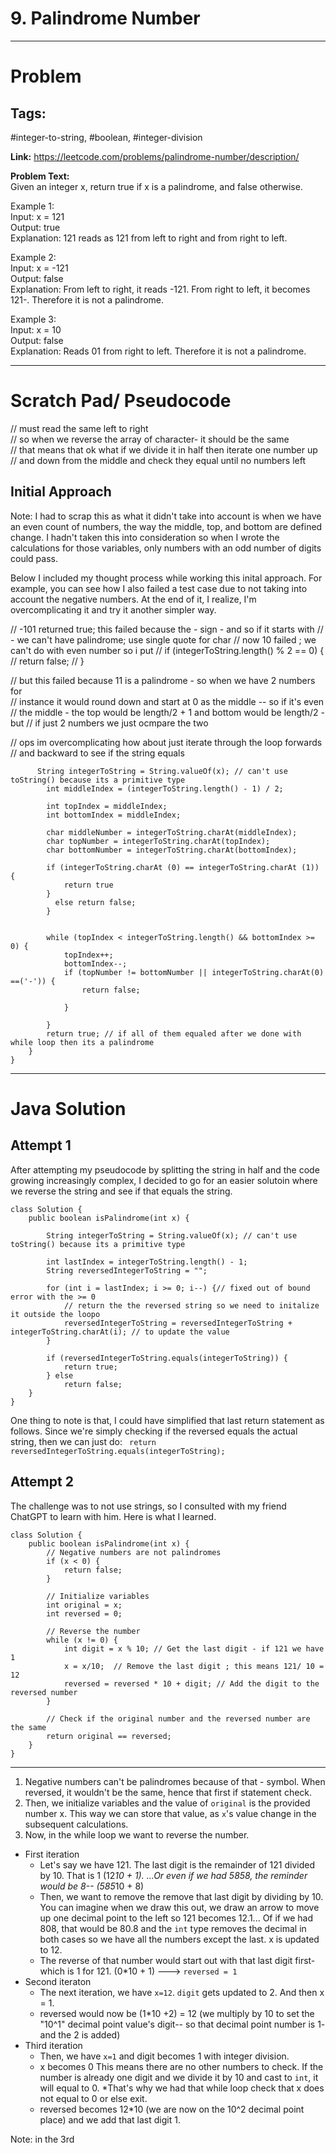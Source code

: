 # 9. Palindrome Number


---


# Problem 

## Tags: 
#integer-to-string, #boolean, #integer-division 

**Link:** https://leetcode.com/problems/palindrome-number/description/

**Problem Text:**   
Given an integer x, return true if x is a 
palindrome, and false otherwise. 

 

Example 1:  
Input: x = 121  
Output: true  
Explanation: 121 reads as 121 from left to right and from right to left.  

Example 2:  
Input: x = -121  
Output: false  
Explanation: From left to right, it reads -121. From right to left, it becomes 121-. Therefore it is not a palindrome.  

Example 3:  
Input: x = 10  
Output: false  
Explanation: Reads 01 from right to left. Therefore it is not a palindrome.  





---

# Scratch Pad/ Pseudocode

// must read the same left to right  
// so when we reverse the array of character- it should be the same  
// that means that ok what if we divide it in half then iterate one number up  
// and down from the middle and check they equal until no numbers left  


## Initial Approach

Note: I had to scrap this as what it didn't take into account is when we have an even count of numbers, the way the middle, top, and bottom are defined change.
I hadn't taken this into consideration so when I wrote the calculations for those variables, only numbers with an odd number of digits could pass. 

Below I included my thought process while working this inital approach. For example, you can see how I also failed a test case due to not taking into account the negative numbers. At the end of it, I realize, I'm overcomplicating it and try it another simpler way. 

// -101 returned true; this failed because the - sign - and so if it starts with
// - we can't have palindrome; use single quote for char
// now 10 failed ; we can't do with even number so i put
// if (integerToString.length() % 2 == 0) {
// return false;
// }

// but this failed because 11 is a palindrome - so when we have 2 numbers for  
// instance it would round down and start at 0 as the middle -- so if it's even   
// the middle - the top would be length/2 + 1 and bottom would be length/2 - but 
// if just 2 numbers we just ocmpare the two   

// ops im overcomplicating how about just iterate through the loop forwards  
// and backward to see if the string equals  

```
      String integerToString = String.valueOf(x); // can't use toString() because its a primitive type
        int middleIndex = (integerToString.length() - 1) / 2;

        int topIndex = middleIndex;
        int bottomIndex = middleIndex;

        char middleNumber = integerToString.charAt(middleIndex);
        char topNumber = integerToString.charAt(topIndex);
        char bottomNumber = integerToString.charAt(bottomIndex);

        if (integerToString.charAt (0) == integerToString.charAt (1)) {
            return true 
        }
          else return false;
        }

    
        while (topIndex < integerToString.length() && bottomIndex >= 0) {
            topIndex++;
            bottomIndex--;
            if (topNumber != bottomNumber || integerToString.charAt(0) ==('-')) {
                return false;

            }
            
        }
        return true; // if all of them equaled after we done with while loop then its a palindrome
    }
}
```

---

# Java Solution

## Attempt 1

After attempting my pseudocode by splitting the string in half and the code growing increasingly complex, I decided to go for an easier solutoin where we reverse the string and see if that equals the string. 

```
class Solution {
    public boolean isPalindrome(int x) {

        String integerToString = String.valueOf(x); // can't use toString() because its a primitive type

        int lastIndex = integerToString.length() - 1;
        String reversedIntegerToString = "";

        for (int i = lastIndex; i >= 0; i--) {// fixed out of bound error with the >= 0
            // return the the reversed string so we need to initalize it outside the loopo
            reversedIntegerToString = reversedIntegerToString + integerToString.charAt(i); // to update the value
        }

        if (reversedIntegerToString.equals(integerToString)) {
            return true;
        } else
            return false;
    }
}
```

One thing to note is that, I could have simplified that last return statement as follows. Since we're simply checking if the reversed equals the actual string, then we can just do:
` return reversedIntegerToString.equals(integerToString);`

## Attempt 2
The challenge was to not use strings, so I consulted with my friend ChatGPT to learn with him.
Here is what I learned.


```
class Solution {
    public boolean isPalindrome(int x) {
        // Negative numbers are not palindromes
        if (x < 0) {
            return false;
        }

        // Initialize variables
        int original = x;
        int reversed = 0;

        // Reverse the number
        while (x != 0) {
            int digit = x % 10; // Get the last digit - if 121 we have 1
            x = x/10;  // Remove the last digit ; this means 121/ 10 = 12 
            reversed = reversed * 10 + digit; // Add the digit to the reversed number
        }

        // Check if the original number and the reversed number are the same
        return original == reversed;
    }
}
```
---

1. Negative numbers can't be palindromes because of that - symbol. When reversed, it wouldn't be the same, hence that first if statement check.
2. Then, we initialize variables and the value of `original` is the provided number x. This way we can store that value, as `x`'s value change in the subsequent calculations.
3. Now, in the while loop we want to reverse the number. 
 - First iteration
     - Let's say we have 121. The last digit is the remainder of 121 divided by 10. That is 1 (12*10 + 1). ...Or even if we had 5858, the reminder would be 8-- (585*10 + 8)
    - Then, we want to remove the remove that last digit by dividing by 10. You can imagine when we draw this out, we draw an arrow to move up one decimal point to the left so 121 becomes 12.1... Of if we had 808, that would be 80.8 and the `int` type removes the decimal in both cases so we have all the numbers except the last. x is updated to 12.
    - The reverse of that number would start out with that last digit first- which is 1 for 121. (0*10 + 1) ---> `reversed = 1`
 - Second iteraton
    - The next iteration, we have `x=12`.  `digit` gets updated to 2. And then x = 1. 
    - reversed would now be (1*10 +2) = 12 (we multiply by 10 to set the "10^1" decimal point value's digit-- so that decimal point number is 1- and the 2 is added)
- Third iteration
    - Then, we have `x=1` and digit becomes 1 with integer division. 
    - x becomes 0 This means there are no other numbers to check. If the number is already one digit and we divide it by 10 and cast to `int`, it will equal to 0. *That's why we had that while loop check that x does not equal to 0 or else exit. 
    - reversed becomes 12*10 (we are now on the 10^2 decimal point place) and we add that last digit 1. 

Note: in the 3rd 
